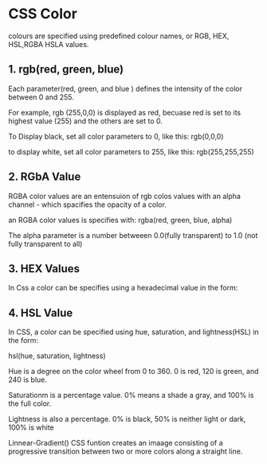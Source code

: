 # CSS Color

colours are specified using predefined colour names, or RGB, HEX, HSL,RGBA HSLA values.

## 1. rgb(red, green, blue)
Each parameter(red, green, and blue ) defines the intensity of the color between 0 and 255.

For example, rgb (255,0,0) is displayed as red, becuase red is set to its highest value (255) and the others are set to 0.

To Display black, set all color parameters to 0, like this: rgb(0,0,0)

to display white, set all color parameters to 255, like this: rgb(255,255,255)



## 2. RGbA Value

RGBA color values are an entensuion of rgb colos values with an alpha channel - which spacifies the opacity of a color.

an RGBA color values is specifies with:
rgba(red, green, blue, alpha)

The alpha parameter is a number betweeen 0.0(fully transparent) to 1.0 (not fully transparent to all)



## 3. HEX Values   

In Css a color can be specifies using a hexadecimal value in the form:



## 4. HSL Value

In CSS, a color can be specified using hue, saturation, and lightness(HSL) in the form:

hsl(hue, saturation, lightness)

Hue is a degree on the color wheel from 0 to 360. 0 is red, 120 is green, and 240 is blue.

Saturationm is a percentage value. 0% means a shade a gray, and 100% is the full color.

Lightness is also a percentage. 0% is black, 50% is neither light or dark, 100% is white


Linnear-Gradient() CSS funtion creates an imaage consisting of a progressive transition between two or more colors along a straight line.

